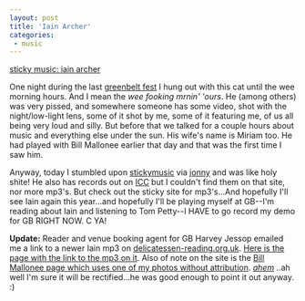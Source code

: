 ```yaml
---
layout: post
title: 'Iain Archer'
categories:
 - music
---
```


<a href="http://www.stickymusic.co.uk/artist.phtml/artist=iain archer/sid=d12669181299503868e545fd9eece0e9">sticky music: iain archer</a>



One night during the last <a href="http://greenbelt.org.uk">greenbelt fest</a> I hung out with this cat until the wee morning hours. And I mean the <em>wee fooking mrnin' 'ours</em>. He (among others) was very pissed, and somewhere someone has some video, shot with the night/low-light lens, some of it shot by me, some of it featuring me, of us all being very loud and silly. But before that we talked for a couple hours about music and everything else under the sun. His wife's name is Miriam too. He had played with Bill Mallonee earlier that day and that was the first time I saw him. 



Anyway, today I stumbled upon <a href="http://stickymusic.co.uk">stickymusic</a> via <a href="http://jonnybaker.blogspot.com/">jonny</a> and was like holy shite! He also has records out on <a href="http://www.icc.org.uk/">ICC</a> but I couldn't find them on that site, nor more mp3's. But check out the sticky site for mp3's...And hopefully I'll see Iain again this year...and hopefully I'll be playing myself at GB--I'm reading about Iain and listening to Tom Petty--I HAVE to go record my demo for GB RIGHT NOW. C YA!



<strong>Update:</strong> Reader and venue booking agent for GB Harvey Jessop emailed me a link to a newer Iain mp3 on <a href="http://www.delicatessen-reading.org.uk">delicatessen-reading.org.uk</a>.  <a href="http://www.delicatessen-reading.org.uk/archives/000010.php">Here is the page with the link to the mp3 on it</a>. Also of note on the site is the <a href="http://www.delicatessen-reading.org.uk/archives/000004.php">Bill Mallonee page which uses one of my photos without attribution</a>. *<a href="http://creativecommons.org/licenses/by-nc/1.0/" title="free just isn't good enough for some people">ahem</a>* ..ah well I'm sure it will be rectified...he was good enough to point it out anyway. :)

